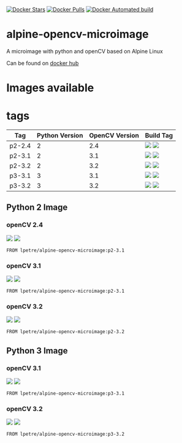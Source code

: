 [![Docker Stars](https://img.shields.io/docker/stars/lpetre/alpine-opencv-microimage.svg?style=flat-square)](https://hub.docker.com/r/lpetre/alpine-opencv-microimage/) [![Docker Pulls](https://img.shields.io/docker/pulls/lpetre/alpine-opencv-microimage.svg?style=flat-square)](https://hub.docker.com/r/lpetre/alpine-opencv-microimage/) [![Docker Automated build](https://img.shields.io/docker/automated/lpetre/alpine-opencv-microimage.svg?style=flat-square)](https://hub.docker.com/r/lpetre/alpine-opencv-microimage/)

# alpine-opencv-microimage
A microimage with python and openCV based on Alpine Linux

Can be found on [docker hub](https://hub.docker.com/r/lpetre/alpine-opencv-microimage/)

# Images available
# tags
| Tag    | Python Version | OpenCV Version | Build Tag                                                                                                                                                                                           |
|--------|----------------|----------------|-----------------------------------------------------------------------------------------------------------------------------------------------------------------------------------------------------|
| p2-2.4 | 2              | 2.4            | [![](https://images.microbadger.com/badges/version/lpetre/alpine-opencv-microimage:p2-2.4.svg)](https://microbadger.com/images/lpetre/alpine-opencv-microimage:p2-2.4 "Get your own image badge on microbadger.com") [![](https://images.microbadger.com/badges/image/lpetre/alpine-opencv-microimage:p2-2.4.svg)](https://microbadger.com/images/lpetre/alpine-opencv-microimage:p2-2.4 "Get your own image badge on microbadger.com") |
| p2-3.1 | 2              | 3.1            | [![](https://images.microbadger.com/badges/version/lpetre/alpine-opencv-microimage:p2-3.1.svg)](https://microbadger.com/images/lpetre/alpine-opencv-microimage:p2-3.1 "Get your own image badge on microbadger.com") [![](https://images.microbadger.com/badges/image/lpetre/alpine-opencv-microimage:p2-3.1.svg)](https://microbadger.com/images/lpetre/alpine-opencv-microimage:p2-3.1 "Get your own image badge on microbadger.com") |
| p2-3.2 | 2              | 3.2            | [![](https://images.microbadger.com/badges/version/lpetre/alpine-opencv-microimage:p2-3.2.svg)](https://microbadger.com/images/lpetre/alpine-opencv-microimage:p2-3.2 "Get your own image badge on microbadger.com") [![](https://images.microbadger.com/badges/image/lpetre/alpine-opencv-microimage:p2-3.2.svg)](https://microbadger.com/images/lpetre/alpine-opencv-microimage:p2-3.2 "Get your own image badge on microbadger.com") |
| p3-3.1 | 3              | 3.1            | [![](https://images.microbadger.com/badges/version/lpetre/alpine-opencv-microimage:p3-3.1.svg)](https://microbadger.com/images/lpetre/alpine-opencv-microimage:p3-3.1 "Get your own image badge on microbadger.com") [![](https://images.microbadger.com/badges/image/lpetre/alpine-opencv-microimage:p3-3.1.svg)](https://microbadger.com/images/lpetre/alpine-opencv-microimage:p3-3.1 "Get your own image badge on microbadger.com") |
| p3-3.2 | 3              | 3.2            | [![](https://images.microbadger.com/badges/version/lpetre/alpine-opencv-microimage:p3-3.2.svg)](https://microbadger.com/images/lpetre/alpine-opencv-microimage:p3-3.2 "Get your own image badge on microbadger.com") [![](https://images.microbadger.com/badges/image/lpetre/alpine-opencv-microimage:p3-3.2.svg)](https://microbadger.com/images/lpetre/alpine-opencv-microimage:p3-3.2 "Get your own image badge on microbadger.com") |

## Python 2 Image
### openCV 2.4
[![](https://images.microbadger.com/badges/version/lpetre/alpine-opencv-microimage:p2-2.4.svg)](https://microbadger.com/version/lpetre/alpine-opencv-microimage:p2-2.4 "Get your own image badge on microbadger.com") [![](https://images.microbadger.com/badges/image/lpetre/alpine-opencv-microimage:p2-2.4.svg)](https://microbadger.com/images/lpetre/alpine-opencv-microimage:p2-2.4 "Get your own image badge on microbadger.com")
```
FROM lpetre/alpine-opencv-microimage:p2-3.1
```

### openCV 3.1
[![](https://images.microbadger.com/badges/version/lpetre/alpine-opencv-microimage:p2-3.1.svg)](https://microbadger.com/version/lpetre/alpine-opencv-microimage:p2-3.1 "Get your own image badge on microbadger.com") [![](https://images.microbadger.com/badges/image/lpetre/alpine-opencv-microimage:p2-3.1.svg)](https://microbadger.com/images/lpetre/alpine-opencv-microimage:p2-3.1 "Get your own image badge on microbadger.com")
```
FROM lpetre/alpine-opencv-microimage:p2-3.1
```

### openCV 3.2
[![](https://images.microbadger.com/badges/version/lpetre/alpine-opencv-microimage:p2-3.2.svg)](https://microbadger.com/images/lpetre/alpine-opencv-microimage:p2-3.2 "Get your own image badge on microbadger.com") [![](https://images.microbadger.com/badges/image/lpetre/alpine-opencv-microimage:p2-3.2.svg)](https://microbadger.com/images/lpetre/alpine-opencv-microimage:p2-3.2 "Get your own image badge on microbadger.com")
```
FROM lpetre/alpine-opencv-microimage:p2-3.2
```

## Python 3 Image
### openCV 3.1
[![](https://images.microbadger.com/badges/version/lpetre/alpine-opencv-microimage:p3-3.1.svg)](https://microbadger.com/images/lpetre/alpine-opencv-microimage:p3-3.1 "Get your own image badge on microbadger.com") [![](https://images.microbadger.com/badges/image/lpetre/alpine-opencv-microimage:p3-3.1.svg)](https://microbadger.com/images/lpetre/alpine-opencv-microimage:p3-3.1 "Get your own image badge on microbadger.com")
```
FROM lpetre/alpine-opencv-microimage:p3-3.1
```

### openCV 3.2
[![](https://images.microbadger.com/badges/version/lpetre/alpine-opencv-microimage:p3-3.2.svg)](https://microbadger.com/images/lpetre/alpine-opencv-microimage:p3-3.2 "Get your own image badge on microbadger.com") [![](https://images.microbadger.com/badges/image/lpetre/alpine-opencv-microimage:p3-3.2.svg)](https://microbadger.com/images/lpetre/alpine-opencv-microimage:p3-3.2 "Get your own image badge on microbadger.com")
```
FROM lpetre/alpine-opencv-microimage:p3-3.2
```
